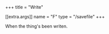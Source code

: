 +++
title = "Write"

[[extra.args]]
name = "F"
type = "/savefile"
+++

When the thing's been writen.